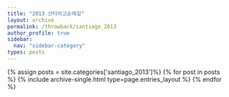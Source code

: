 ```yaml
---
title: "2013 산티아고순례길"
layout: archive
permalink: /throwback/santiago_2013
author_profile: true
sidebar:
  nav: "sidebar-category"
types: posts
---
```


{% assign posts = site.categories['santiago_2013']%}
{% for post in posts %}
  {% include archive-single.html type=page.entries_layout %}
{% endfor %}
